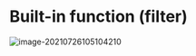 # Built-in function (filter)

![image-20210726105104210](C:\Users\tmddu\AppData\Roaming\Typora\typora-user-images\image-20210726105104210.png)

